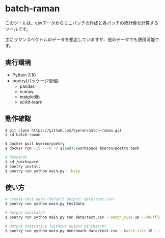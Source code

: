 # batch-raman
このツールは、csvデータからミニバッチの作成と各バッチの統計量を計算するツールです。

主にラマンスペクトルのデータを想定していますが、他のデータでも使用可能です。

## 実行環境
- Python 3.10
- poetry(パッケージ管理)
  - pandas
  - numpy
  - matplotlib
  - scikit-learn

## 動作確認
```bash
$ git clone https://github.com/byeron/batch-raman.git
$ cd batch-raman

$ docker pull byeron/poetry
$ docker run -it --rm -v $(pwd):/workspace byeron/poetry bash

# docker内
$ cd /workspace
$ poetry install
$ poetry run python main.py --help
```

## 使い方
```bash
# create test data (default output: data/test.csv)
$ poetry run python main.py testdata

# Output minibatch
$ poetry run python main.py run data/test.csv --batch_size 10 --shuffle

# Output statistics (without output minibatch)
$ poetry run python main.py benchmark data/test.csv --batch_size 10 --shuffle
```
